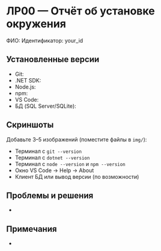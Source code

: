 # ЛР00 — Отчёт об установке окружения

ФИО: 
Идентификатор: your_id

## Установленные версии
- Git: 
- .NET SDK: 
- Node.js: 
- npm: 
- VS Code: 
- БД (SQL Server/SQLite): 

## Скриншоты
Добавьте 3–5 изображений (поместите файлы в `img/`):
- Терминал с `git --version`
- Терминал с `dotnet --version`
- Терминал с `node --version` и `npm --version`
- Окно VS Code → Help → About
- Клиент БД или вывод версии (по возможности)

## Проблемы и решения
- 

## Примечания
- 
